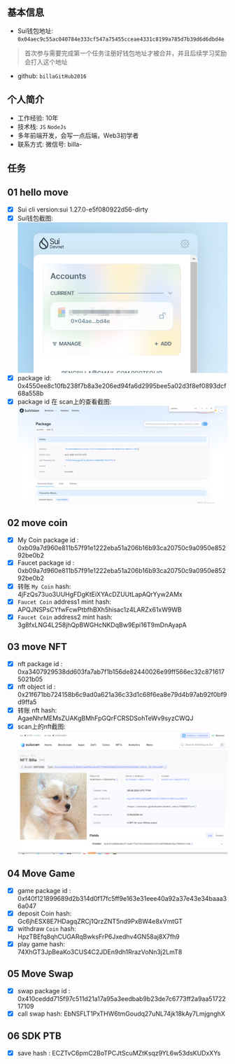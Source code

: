 ## 基本信息
- Sui钱包地址: `0x04aec9c55ac040784e333cf547a75455cceae4331c8199a785d7b39d6d6dbd4e`
> 首次参与需要完成第一个任务注册好钱包地址才被合并，并且后续学习奖励会打入这个地址
- github: `billaGitHub2016`

## 个人简介
- 工作经验: 10年
- 技术栈: `JS` `NodeJs`
- 多年前端开发，会写一点后端，Web3初学者
- 联系方式: 微信号: billa-

## 任务

##   01 hello move  
- [x] Sui cli version:sui 1.27.0-e5f080922d56-dirty
- [x] Sui钱包截图: ![Sui钱包截图](./images/wallet.jpg)
- [x] package id: 0x4550ee8c10fb238f7b8a3e206ed94fa6d2995bee5a02d3f8ef0893dcf68a558b
- [x] package id 在 scan上的查看截图:![Scan截图](./images/packageId.jpg)

##   02 move coin
- [x] My Coin package id : 0xb09a7d960e811b57f91e1222eba51a206b16b93ca20750c9a0950e85292be0b2
- [x] Faucet package id : 0xb09a7d960e811b57f91e1222eba51a206b16b93ca20750c9a0950e85292be0b2
- [x] 转账 `My Coin` hash: 4jFzQs73uo3UUHgFDgKtEiXYAcDZUUtLapAQrYyw2AMx
- [x] `Faucet Coin` address1 mint hash: APQJNSPsCYfwFcwPtbfhBXh5hisac1z4LARZx61xW9WB
- [x] `Faucet Coin` address2 mint hash: 3g8fxLNG4L258jhQpBWGHcNKDqBw9Epi16T9mDnAyapA

##   03 move NFT
- [x] nft package id : 0xa3407929538dd603fa7ab7f1b156de82440026e99ff566ec32c8716175021b05
- [x] nft object id : 0x21f671bb724158b6c9ad0a621a36c33d1c68f6ea8e79d4b97ab92f0bf9d9ffa5
- [x] 转账 nft hash: AgaeNhrMEMsZUAKgBMhFpGQrFCRSDSohTeWv9syzCWQJ
- [x] scan上的nft截图: ![Scan截图](./images/nft.jpg)

##   04 Move Game
- [x] game package id : 0xf40f121899689d2b314d0f17fc5ff9e163e31eee40a92a37e43e34baaa36a047
- [x] deposit Coin hash: Gc6jhESX8E7HDagqZRCj1QrzZNT5nd9PxBW4e8xVmtGT
- [x] withdraw `Coin` hash: HpzTBEfq8qhCUGARqBwksFrP6Jxedhv4GN58aj8X7fh9
- [x] play game hash: 74XhGT3JpBeaKo3CUS4C2JDEn9dh1RrazVoNn3j2LmT8

##   05 Move Swap
- [x] swap package id : 0x410ceddd715f97c511d21a17a95a3eedbab9b23de7c6773ff2a9aa5172217109
- [x] call swap hash: EbNSFLT1PxTHW6tmGoudq27uNL74jk18kAy7LmjgnghX

##   06 SDK PTB
- [x] save hash : ECZTvC6pmC2BoTPCJtScuMZtKsqz9YL6w53dsKUDxXYs